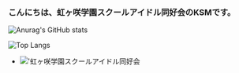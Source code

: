 ### こんにちは、虹ヶ咲学園スクールアイドル同好会のKSMです。
![Anurag's GitHub stats](https://github-readme-stats.vercel.app/api?username=Nakasu-ksm&locale=ja)

![Top Langs](https://github-readme-stats.vercel.app/api/top-langs/?username=Nakasu-ksm&hide=php,html&layout=compact&langs_count=10&locale=ja)

- !['虹ヶ咲学園スクールアイドル同好会](https://img.shields.io/badge/%27虹ヶ咲学園スクールアイドル同好会%20style-20B2AA?style=for-the-badge)
